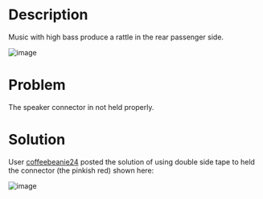 # Description

Music with high bass produce a rattle in the rear passenger side.

![image](https://github.com/user-attachments/assets/b293c14b-6257-4a7c-a15d-febb4829a35d)

# Problem

The speaker connector in not held properly.

# Solution

User [coffeebeanie24](https://www.reddit.com/r/TeslaModel3/comments/1gqy8nj/to_anyone_who_has_subwoofer_rattle_on_their/) posted the solution of using double side tape to held the connector (the pinkish red) shown here:

![image](https://github.com/user-attachments/assets/40e1b19b-b27d-405f-86f2-76537241e4cb)
